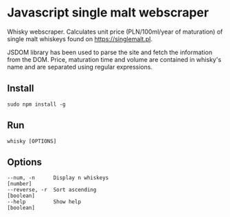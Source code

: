 # Javascript single malt webscraper
Whisky webscraper. Calculates unit price (PLN/100ml/year of maturation) of single malt whiskeys found on https://singlemalt.pl.

JSDOM library has been used to parse the site and fetch the information from the DOM. Price, maturation time and volume are contained in whisky's name and are separated using regular expressions.

## Install
```
sudo npm install -g
```
## Run
```
whisky [OPTIONS]
```

## Options
```
--num, -n      Display n whiskeys                                     [number]
--reverse, -r  Sort ascending                                        [boolean]
--help         Show help                                             [boolean]
```